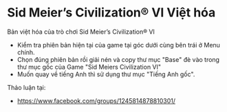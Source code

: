 # Sid Meier’s Civilization® VI Việt hóa
Bản việt hóa của trò chơi Sid Meier’s Civilization® VI

- Kiểm tra phiên bản hiện tại của game tại góc dưới cùng bên trái ở Menu chính.
- Chọn đúng phiên bản rồi giải nén và copy thư mục "Base" đè vào trong thư mục gốc của Game "Sid Meiers Civilization VI"
- Muốn quay về tiếng Anh thì sử dụng thư mục "Tiếng Anh gốc".

Thảo luận tại:
- https://www.facebook.com/groups/1245814878810301/
